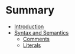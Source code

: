 # Summary

* [Introduction](README.md)
* [Syntax and Semantics](syntax_and_semantics/README.md)
    * [Comments](syntax_and_semantics/comments.md)
    * [Literals](syntax_and_semantics/literals/README.md)

